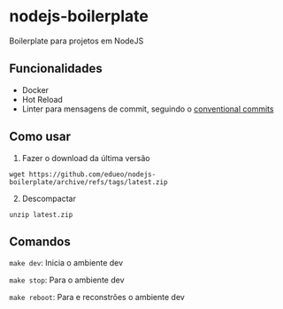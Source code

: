 # nodejs-boilerplate

Boilerplate para projetos em NodeJS

## Funcionalidades

- Docker
- Hot Reload 
- Linter para mensagens de commit, seguindo o [conventional commits](https://www.conventionalcommits.org/en/v1.0.0/)

## Como usar

1. Fazer o download da última versão
```
wget https://github.com/edueo/nodejs-boilerplate/archive/refs/tags/latest.zip
```

2. Descompactar
```
unzip latest.zip
```

## Comandos 

`make dev`: Inicia o ambiente dev

`make stop`: Para o ambiente dev

`make reboot`: Para e reconstrões o ambiente dev
